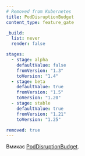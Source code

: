 ```yaml
---
# Removed from Kubernetes
title: PodDisruptionBudget
content_type: feature_gate

_build:
  list: never
  render: false

stages:
  - stage: alpha
    defaultValue: false
    fromVersion: "1.3"
    toVersion: "1.4"
  - stage: beta
    defaultValue: true
    fromVersion: "1.5"
    toVersion: "1.20"
  - stage: stable
    defaultValue: true
    fromVersion: "1.21"
    toVersion: "1.25"

removed: true
---
```

Вмикає [PodDisruptionBudget](/docs/tasks/run-application/configure-pdb/).
